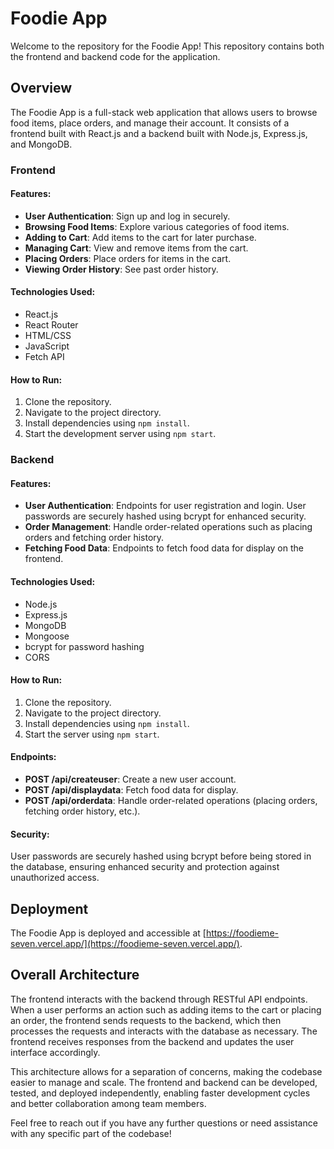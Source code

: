 



# Foodie App

Welcome to the repository for the Foodie App! This repository contains both the frontend and backend code for the application.

## Overview

The Foodie App is a full-stack web application that allows users to browse food items, place orders, and manage their account. It consists of a frontend built with React.js and a backend built with Node.js, Express.js, and MongoDB.

### Frontend

#### Features:
- **User Authentication**: Sign up and log in securely.
- **Browsing Food Items**: Explore various categories of food items.
- **Adding to Cart**: Add items to the cart for later purchase.
- **Managing Cart**: View and remove items from the cart.
- **Placing Orders**: Place orders for items in the cart.
- **Viewing Order History**: See past order history.

#### Technologies Used:
- React.js
- React Router
- HTML/CSS
- JavaScript
- Fetch API

#### How to Run:
1. Clone the repository.
2. Navigate to the project directory.
3. Install dependencies using `npm install`.
4. Start the development server using `npm start`.

### Backend

#### Features:
- **User Authentication**: Endpoints for user registration and login. User passwords are securely hashed using bcrypt for enhanced security.
- **Order Management**: Handle order-related operations such as placing orders and fetching order history.
- **Fetching Food Data**: Endpoints to fetch food data for display on the frontend.

#### Technologies Used:
- Node.js
- Express.js
- MongoDB
- Mongoose
- bcrypt for password hashing
- CORS

#### How to Run:
1. Clone the repository.
2. Navigate to the project directory.
3. Install dependencies using `npm install`.
4. Start the server using `npm start`.

#### Endpoints:
- **POST /api/createuser**: Create a new user account.
- **POST /api/displaydata**: Fetch food data for display.
- **POST /api/orderdata**: Handle order-related operations (placing orders, fetching order history, etc.).

#### Security:
User passwords are securely hashed using bcrypt before being stored in the database, ensuring enhanced security and protection against unauthorized access.

## Deployment

The Foodie App is deployed and accessible at [https://foodieme-seven.vercel.app/](https://foodieme-seven.vercel.app/).

## Overall Architecture

The frontend interacts with the backend through RESTful API endpoints. When a user performs an action such as adding items to the cart or placing an order, the frontend sends requests to the backend, which then processes the requests and interacts with the database as necessary. The frontend receives responses from the backend and updates the user interface accordingly.

This architecture allows for a separation of concerns, making the codebase easier to manage and scale. The frontend and backend can be developed, tested, and deployed independently, enabling faster development cycles and better collaboration among team members.

Feel free to reach out if you have any further questions or need assistance with any specific part of the codebase!


